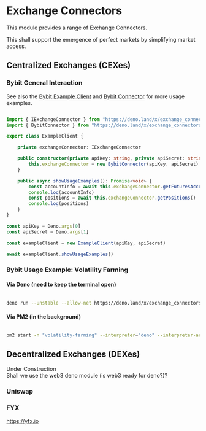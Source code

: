 # Exchange Connectors

This module provides a range of Exchange Connectors. 

This shall support the emergence of perfect markets by simplifying market access.

## Centralized Exchanges (CEXes)
### Bybit General Interaction
See also the [Bybit Example Client](https://github.com/michael-spengler/exchange-connectors/blob/main/src/bybit/usage-example-client.ts) and 
[Bybit Connector](https://github.com/michael-spengler/exchange-connectors/blob/main/src/bybit/bybit-connector.ts) for more usage examples.

```ts 

import { IExchangeConnector } from "https://deno.land/x/exchange_connectors/mod-bybit.ts"
import { BybitConnector } from "https://deno.land/x/exchange_connectors/mod-bybit.ts"

export class ExampleClient {

    private exchangeConnector: IExchangeConnector

    public constructor(private apiKey: string, private apiSecret: string) {
        this.exchangeConnector = new BybitConnector(apiKey, apiSecret)
    }

    public async showUsageExamples(): Promise<void> {
        const accountInfo = await this.exchangeConnector.getFuturesAccountData()
        console.log(accountInfo)
        const positions = await this.exchangeConnector.getPositions()
        console.log(positions)
    }
}

const apiKey = Deno.args[0]
const apiSecret = Deno.args[1]

const exampleClient = new ExampleClient(apiKey, apiSecret)

await exampleClient.showUsageExamples()

```

### Bybit Usage Example: Volatility Farming
#### Via Deno (need to keep the terminal open)

```sh

deno run --unstable --allow-net https://deno.land/x/exchange_connectors/src/volatility-farming/volatility-farmer/start-volatility-farmer.ts <yourByBitAPIKey> <yourByBitAPISecret> <yourMongoDBUser> <yourMongoDBPassword> InvestmentAdvisorBTCLongShortExtreme BybitConnector MongoService

```

#### Via PM2 (in the background)

```sh

pm2 start -n "volatility-farming" --interpreter="deno" --interpreter-args="run --unstable --allow-net" https://deno.land/x/exchange_connectors/src/volatility-farming/volatility-farmer/start-volatility-farmer.ts -- <yourByBitAPIKey> <yourByBitAPISecret> <yourMongoDBUser> <yourMongoDBPassword> InvestmentAdvisorBTCLongShortExtreme BybitConnector MongoService 

```


## Decentralized Exchanges (DEXes)
Under Construction  
Shall we use the web3 deno module (is web3 ready for deno?)?


### Uniswap

### FYX
https://yfx.io



